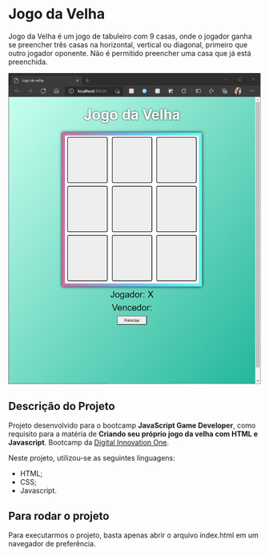# Jogo da Velha

Jogo da Velha é um jogo de tabuleiro com 9 casas, onde o jogador ganha se preencher três casas na horizontal, vertical ou diagonal, primeiro que outro jogador oponente. Não  é permitido preencher uma casa que já está preenchida.

![text](./velha.png "Jogo da Velha")

## Descrição do Projeto

Projeto desenvolvido para o bootcamp **JavaScript Game Developer**, como requisito para a matéria de **Criando seu próprio jogo da velha com HTML e Javascript**.
Bootcamp da [Digital Innovation One](https://digitalinnovation.one).

Neste projeto, utilizou-se as seguintes linguagens:
- HTML;
- CSS;
- Javascript.

## Para rodar o projeto

Para executarmos o projeto, basta apenas abrir o arquivo index.html em um navegador de preferência.